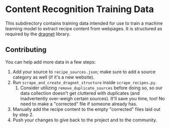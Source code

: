 # Content Recognition Training Data

This subdirectory contains training data intended for use to train a machine learning model to extract recipe content
from webpages. It is structured as required by the [dragnet](https://github.com/dragnet-org/dragnet#trainingtest-data)
library.

## Contributing

You can help add more data in a few steps:

1. Add your source to `recipe_sources.json`; make sure to add a source category as well (if it's a new website).
2. Run `scrape_and_create_dragnet_structure` inside `scrape_recipes.py`.
   1. Consider utilizing `remove_duplicate_sources` before doing so, so our data collection doesn't get cluttered with
      duplicates (and inadvertently over-weigh certain sources). It'll save you time, too! No need to make a "corrected"
      file if someone already has.
3. Manually add the recipe content to the empty "corrected" files laid out by step 2.
4. Push your changes to give back to the project and to the community.
